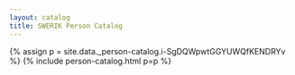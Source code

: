 ```yaml
---
layout: catalog
title: SWERIK Person Catalog
---
```

{% assign p = site.data._person-catalog.i-SgDQWpwtGGYUWQfKENDRYv %}
{% include person-catalog.html p=p %}

